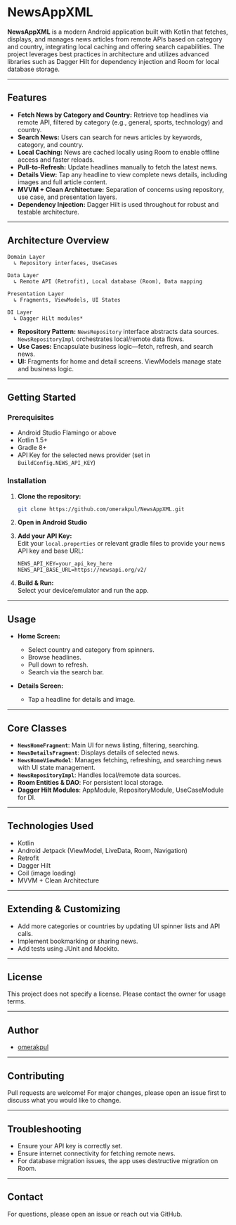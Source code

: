# NewsAppXML

**NewsAppXML** is a modern Android application built with Kotlin that fetches, displays, and manages news articles from remote APIs based on category and country, integrating local caching and offering search capabilities. The project leverages best practices in architecture and utilizes advanced libraries such as Dagger Hilt for dependency injection and Room for local database storage.

---

## Features

- **Fetch News by Category and Country:** Retrieve top headlines via remote API, filtered by category (e.g., general, sports, technology) and country.
- **Search News:** Users can search for news articles by keywords, category, and country.
- **Local Caching:** News are cached locally using Room to enable offline access and faster reloads.
- **Pull-to-Refresh:** Update headlines manually to fetch the latest news.
- **Details View:** Tap any headline to view complete news details, including images and full article content.
- **MVVM + Clean Architecture:** Separation of concerns using repository, use case, and presentation layers.
- **Dependency Injection:** Dagger Hilt is used throughout for robust and testable architecture.

---

## Architecture Overview

```
Domain Layer
  ↳ Repository interfaces, UseCases

Data Layer
  ↳ Remote API (Retrofit), Local database (Room), Data mapping

Presentation Layer
  ↳ Fragments, ViewModels, UI States

DI Layer
  ↳ Dagger Hilt modules*

```

- **Repository Pattern:** `NewsRepository` interface abstracts data sources. `NewsRepositoryImpl` orchestrates local/remote data flows.
- **Use Cases:** Encapsulate business logic—fetch, refresh, and search news.
- **UI:** Fragments for home and detail screens. ViewModels manage state and business logic.

---

## Getting Started

### Prerequisites

- Android Studio Flamingo or above
- Kotlin 1.5+
- Gradle 8+
- API Key for the selected news provider (set in `BuildConfig.NEWS_API_KEY`)

### Installation

1. **Clone the repository:**
   ```bash
   git clone https://github.com/omerakpul/NewsAppXML.git
   ```
2. **Open in Android Studio**
3. **Add your API Key:**  
   Edit your `local.properties` or relevant gradle files to provide your news API key and base URL:
   ```
   NEWS_API_KEY=your_api_key_here
   NEWS_API_BASE_URL=https://newsapi.org/v2/
   ```

4. **Build & Run:**  
   Select your device/emulator and run the app.

---

## Usage

- **Home Screen:**  
  - Select country and category from spinners.
  - Browse headlines.
  - Pull down to refresh.
  - Search via the search bar.

- **Details Screen:**  
  - Tap a headline for details and image.

---

## Core Classes

- **`NewsHomeFragment`**: Main UI for news listing, filtering, searching.
- **`NewsDetailsFragment`**: Displays details of selected news.
- **`NewsHomeViewModel`**: Manages fetching, refreshing, and searching news with UI state management.
- **`NewsRepositoryImpl`**: Handles local/remote data sources.
- **Room Entities & DAO**: For persistent local storage.
- **Dagger Hilt Modules**: AppModule, RepositoryModule, UseCaseModule for DI.

---

## Technologies Used

- Kotlin
- Android Jetpack (ViewModel, LiveData, Room, Navigation)
- Retrofit
- Dagger Hilt
- Coil (image loading)
- MVVM + Clean Architecture

---

## Extending & Customizing

- Add more categories or countries by updating UI spinner lists and API calls.
- Implement bookmarking or sharing news.
- Add tests using JUnit and Mockito.

---

## License

This project does not specify a license. Please contact the owner for usage terms.

---

## Author

- [omerakpul](https://github.com/omerakpul)

---

## Contributing

Pull requests are welcome! For major changes, please open an issue first to discuss what you would like to change.

---

## Troubleshooting

- Ensure your API key is correctly set.
- Ensure internet connectivity for fetching remote news.
- For database migration issues, the app uses destructive migration on Room.

---

## Contact

For questions, please open an issue or reach out via GitHub.
